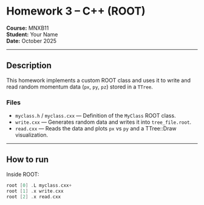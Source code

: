 # Homework 3 – C++ (ROOT)
**Course:** MNXB11  
**Student:** Your Name  
**Date:** October 2025  

---

## Description
This homework implements a custom ROOT class and uses it to write and read random momentum data (`px`, `py`, `pz`) stored in a `TTree`.

### Files
- `myclass.h` / `myclass.cxx` — Definition of the `MyClass` ROOT class.
- `write.cxx` — Generates random data and writes it into `tree_file.root`.
- `read.cxx` — Reads the data and plots `px` vs `py` and a TTree::Draw visualization.

---

## How to run
Inside ROOT:

```cpp
root [0] .L myclass.cxx+
root [1] .x write.cxx
root [2] .x read.cxx
